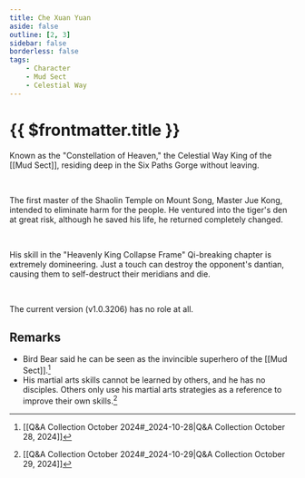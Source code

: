 ```yaml
---
title: Che Xuan Yuan
aside: false
outline: [2, 3]
sidebar: false
borderless: false
tags:
    - Character
    - Mud Sect
    - Celestial Way
---
```


# {{ $frontmatter.title }}

Known as the "Constellation of Heaven," the Celestial Way King of the [[Mud Sect]], residing deep in the Six Paths Gorge without leaving.

<br>

The first master of the Shaolin Temple on Mount Song, Master Jue Kong, intended to eliminate harm for the people. He ventured into the tiger's den at great risk, although he saved his life, he returned completely changed.

<br>

His skill in the "Heavenly King Collapse Frame" Qi-breaking chapter is extremely domineering. Just a touch can destroy the opponent's dantian, causing them to self-destruct their meridians and die.

<br>

The current version (v1.0.3206) has no role at all.

## Remarks

- Bird Bear said he can be seen as the invincible superhero of the [[Mud Sect]].[^1]
- His martial arts skills cannot be learned by others, and he has no disciples. Others only use his martial arts strategies as a reference to improve their own skills.[^2]

[^1]: [[Q&A Collection October 2024#_2024-10-28|Q&A Collection October 28, 2024]]
[^2]: [[Q&A Collection October 2024#_2024-10-29|Q&A Collection October 29, 2024]]